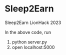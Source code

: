 # Sleep2Earn
Sleep2Earn LionHack 2023

In the above code, run
1. python server.py
2. open localhost:5000
